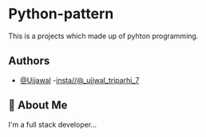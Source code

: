 
# Python-pattern

This is a projects which made up of pyhton programming.


## Authors

- [@Ujjawal](https://github.com/ujjwal-vertex)
-[insta//@_ujjwal_triparhi_7](https://www.instagram.com/ujjwal_tripathi_7?igsh=MXR5YjE4MnRtbHp5Yg==)


## 🚀 About Me
I'm a full stack developer...


